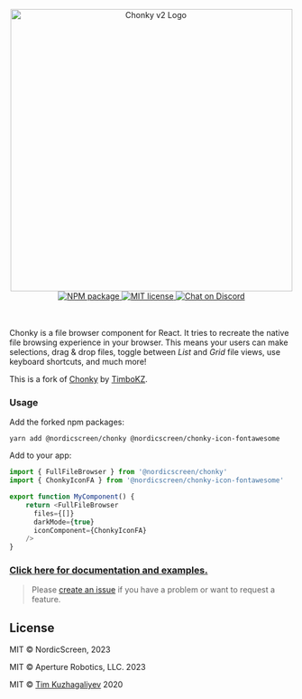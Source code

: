 <p align="center">
    <img src="https://chonky.io/chonky-logo-v2.png" alt="Chonky v2 Logo" width="500" />
    <br />
    <a href="https://www.npmjs.com/package/@nordicscreen/chonky">
        <img
            alt="NPM package"
            src="https://img.shields.io/npm/v/@nordicscreen/chonky.svg?style=flat&colorB=ffac5c"
        />
    </a>
    <a href="https://tldrlegal.com/license/mit-license">
        <img
            alt="MIT license"
            src="https://img.shields.io/npm/l/chonky?style=flat&colorB=dcd67a"
        />
    </a>
    <a href="https://discord.gg/4HJaFn9">
        <img
            alt="Chat on Discord"
            src="https://img.shields.io/discord/696033621986770957?label=discord&style=flat&colorB=08acee"
        />
    </a>
    <br />
    <br />
    <br />
</p>

Chonky is a file browser component for React. It tries to recreate the native file
browsing experience in your browser. This means your users can make selections, drag
& drop files, toggle between _List_ and _Grid_ file views, use keyboard shortcuts, and
much more!

This is a fork of [Chonky] by [TimboKZ].

[Chonky]: https://github.com/TimboKZ/Chonky
[TimboKZ]: https://github.com/TimboKZ

### Usage

Add the forked npm packages:

```
yarn add @nordicscreen/chonky @nordicscreen/chonky-icon-fontawesome
```

Add to your app:

```typescript
import { FullFileBrowser } from '@nordicscreen/chonky'
import { ChonkyIconFA } from '@nordicscreen/chonky-icon-fontawesome'

export function MyComponent() {
    return <FullFileBrowser
      files={[]}
      darkMode={true}
      iconComponent={ChonkyIconFA}
    />
}
```

### [Click here for documentation and examples.](https://chonky.io/)

> Please [create an issue](https://github.com/nordicscreen/react-chonky/issues) if you have a
> problem or want to request a feature.

## License

MIT © NordicScreen, 2023

MIT © Aperture Robotics, LLC. 2023

MIT © [Tim Kuzhagaliyev](https://github.com/TimboKZ) 2020
